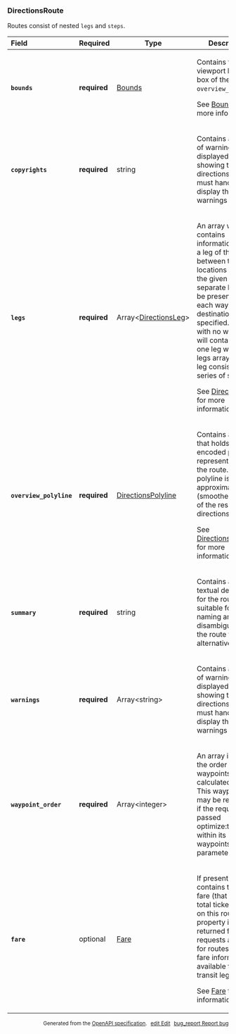 <!--- This is a generated file, do not edit! -->
<!--- [START maps_http_schema_directionsroute] -->
<h3 class="schema-object" id="DirectionsRoute">DirectionsRoute</h3>

Routes consist of nested `legs` and `steps`.

| Field                                                                                                                      | Required     | Type                                                           | Description                                                                                                                                                                                                                                                                                                                                                                                                                              |
| :------------------------------------------------------------------------------------------------------------------------- | ------------ | -------------------------------------------------------------- | ---------------------------------------------------------------------------------------------------------------------------------------------------------------------------------------------------------------------------------------------------------------------------------------------------------------------------------------------------------------------------------------------------------------------------------------- |
| <h4 id="DirectionsRoute-bounds" class="add-link schema-object-property-key"><code>bounds</code></h4>                       | **required** | [Bounds](#Bounds "Bounds")                                     | <div class="ref-property-description"><p>Contains the viewport bounding box of the <code>overview_polyline</code>.</p><p>See <a href="#Bounds">Bounds</a> for more information.</div>                                                                                                                                                                                                                                                    |
| <h4 id="DirectionsRoute-copyrights" class="add-link schema-object-property-key"><code>copyrights</code></h4>               | **required** | string                                                         | <div class="nonref-property-description"><p>Contains an array of warnings to be displayed when showing these directions. You must handle and display these warnings yourself.</p></div>                                                                                                                                                                                                                                                  |
| <h4 id="DirectionsRoute-legs" class="add-link schema-object-property-key"><code>legs</code></h4>                           | **required** | Array&lt;[DirectionsLeg](#DirectionsLeg "DirectionsLeg")&gt;   | <div class="ref-property-description"><p>An array which contains information about a leg of the route, between two locations within the given route. A separate leg will be present for each waypoint or destination specified. (A route with no waypoints will contain exactly one leg within the legs array.) Each leg consists of a series of steps.</p><p>See <a href="#DirectionsLeg">DirectionsLeg</a> for more information.</div> |
| <h4 id="DirectionsRoute-overview_polyline" class="add-link schema-object-property-key"><code>overview_polyline</code></h4> | **required** | [DirectionsPolyline](#DirectionsPolyline "DirectionsPolyline") | <div class="ref-property-description"><p>Contains an object that holds an encoded polyline representation of the route. This polyline is an approximate (smoothed) path of the resulting directions.</p><p>See <a href="#DirectionsPolyline">DirectionsPolyline</a> for more information.</div>                                                                                                                                          |
| <h4 id="DirectionsRoute-summary" class="add-link schema-object-property-key"><code>summary</code></h4>                     | **required** | string                                                         | <div class="nonref-property-description"><p>Contains a short textual description for the route, suitable for naming and disambiguating the route from alternatives.</p></div>                                                                                                                                                                                                                                                            |
| <h4 id="DirectionsRoute-warnings" class="add-link schema-object-property-key"><code>warnings</code></h4>                   | **required** | Array&lt;string&gt;                                            | <div class="nonref-property-description"><p>Contains an array of warnings to be displayed when showing these directions. You must handle and display these warnings yourself.</p></div>                                                                                                                                                                                                                                                  |
| <h4 id="DirectionsRoute-waypoint_order" class="add-link schema-object-property-key"><code>waypoint_order</code></h4>       | **required** | Array&lt;integer&gt;                                           | <div class="nonref-property-description"><p>An array indicating the order of any waypoints in the calculated route. This waypoints may be reordered if the request was passed optimize:true within its waypoints parameter.</p></div>                                                                                                                                                                                                    |
| <h4 id="DirectionsRoute-fare" class="add-link schema-object-property-key"><code>fare</code></h4>                           | optional     | [Fare](#Fare "Fare")                                           | <div class="ref-property-description"><p>If present, contains the total fare (that is, the total ticket costs) on this route. This property is only returned for transit requests and only for routes where fare information is available for all transit legs.</p><p>See <a href="#Fare">Fare</a> for more information.</div>                                                                                                           |

<p style="text-align: right; font-size: smaller;">Generated from the <a class="gc-analytics-event" data-category="GMP" data-label="openapi-github" href="https://github.com/googlemaps/openapi-specification" title="Google Maps Platform OpenAPI Specification" class="external">OpenAPI specification</a>.
<a class="gc-analytics-event" data-category="GMP" data-label="openapi-github-maps-http-schema-directionsroute" data-action="edit" style="margin-left: 5px;" href="https://github.com/googlemaps/openapi-specification/blob/main/specification/schemas/DirectionsRoute.yml" title="Edit on GitHub"><span class="material-icons">edit</span> Edit</a>
<a class="gc-analytics-event" data-category="GMP" data-label="openapi-github-maps-http-schema-directionsroute" data-action="bug" style="margin-left: 5px;" href="https://github.com/googlemaps/openapi-specification/issues/new?assignees=&labels=type%3A+bug%2C+triage+me&template=bug_report.md&title=[schemas] Bug - DirectionsRoute" title="File bug for schemas on GitHub"><span class="material-icons">bug_report</span> Report bug</a>
</p>

<!--- [END maps_http_schema_directionsroute] -->
